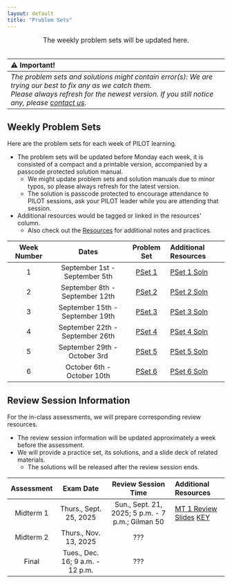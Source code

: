 ```yaml
---
layout: default
title: "Problem Sets"
---
```


<div style="text-align: center; font-size: 110%;">
    The weekly problem sets will be updated here.
</div>

<br>

|⚠️ Important!|
|:------------|
|*The problem sets and solutions might contain error(s): We are trying our best to fix any as we catch them.*<br>*Please always refresh for the newest version. If you still notice any, please [contact us](/FA25-Orgo-Greenberg/contacts.html).*|

## Weekly Problem Sets

Here are the problem sets for each week of PILOT learning.
- The problem sets will be updated before Monday each week, it is consisted of a compact and a printable version, accompanied by a passcode protected solution manual.
  - We might update problem sets and solution manuals due to minor typos, so please always refresh for the latest version.
  - The solution is passcode protected to encourage attendance to PILOT sessions, ask your PILOT leader while you are attending that session.
- Additional resources would be tagged or linked in the resources' column.
  - Also check out the [Resources](/FA25-Orgo-Greenberg/resources.html) for additional notes and practices.

| Week Number | Dates | Problem Set | Additional Resources |
|:-----------:|:-----:|:-----------:|:---------------------|
| 1 | September 1st - September 5th | [PSet 1](/FA25-Orgo-Greenberg/psets/ProblemSet01_Orgo1Greenberg_FA2025.pdf) | [PSet 1 Soln](/FA25-Orgo-Greenberg/psets/KEY%20PILOT%20ProblemSet01_Orgo1Greenberg_FA2025.pdf) |
| 2 | September 8th - September 12th | [PSet 2](/FA25-Orgo-Greenberg/psets/ProblemSet02_Orgo1Greenberg_FA2025.pdf) | [PSet 2 Soln](/FA25-Orgo-Greenberg/psets/KEY%20PILOT%20ProblemSet02_Orgo1Greenberg_FA2025.pdf) |
| 3 | September 15th - September 19th | [PSet 3](/FA25-Orgo-Greenberg/psets/ProblemSet03_Orgo1Greenberg_FA2025.pdf) | [PSet 3 Soln](/FA25-Orgo-Greenberg/psets/KEY%20PILOT%20ProblemSet03_Orgo1Greenberg_FA2025.pdf) |
| 4 | September 22th - September 26th | [PSet 4](/FA25-Orgo-Greenberg/psets/ProblemSet04_Orgo1Greenberg_FA2025.pdf) | [PSet 4 Soln](/FA25-Orgo-Greenberg/psets/KEY%20PILOT%20ProblemSet04_Orgo1Greenberg_FA2025.pdf) |
| 5 | September 29th - October 3rd | [PSet 5](/FA25-Orgo-Greenberg/psets/ProblemSet05_Orgo1Greenberg_FA2025.pdf) | [PSet 5 Soln](/FA25-Orgo-Greenberg/psets/KEY%20PILOT%20ProblemSet05_Orgo1Greenberg_FA2025.pdf) |
| 6 | October 6th - October 10th | [PSet 6](/FA25-Orgo-Greenberg/psets/ProblemSet06_Orgo1Greenberg_FA2025.pdf) | [PSet 6 Soln](/FA25-Orgo-Greenberg/psets/KEY%20PILOT%20ProblemSet06_Orgo1Greenberg_FA2025.pdf) |

## Review Session Information

For the in-class assessments, we will prepare corresponding review resources.
- The review session information will be updated approximately a week before the assessment.
- We will provide a practice set, its solutions, and a slide deck of related materials.
    - The solutions will be released after the review session ends.

| Assessment | Exam Date | Review Session Time | Additional Resources |
|:----------:|:---------:|:-------------------:|:---------------------|
| Midterm 1 | Thurs., Sept. 25, 2025 | Sun., Sept. 21, 2025; 5 p.m. - 7 p.m.; Gilman 50  | [MT 1 Review Slides](/FA25-Orgo-Greenberg/psets/Midterm1_Review_Orgo1_Greenberg_FA25.pdf) [KEY](/FA25-Orgo-Greenberg/psets/KEY%20Midterm1_Review_Orgo1_Greenberg_FA25.pdf) |
| Midterm 2 | Thurs., Nov. 13, 2025 | ??? |  |
| Final | Tues., Dec. 16; 9 a.m. - 12 p.m. | ??? |  |
